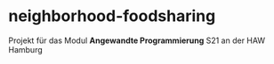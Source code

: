 # neighborhood-foodsharing
Projekt für das Modul **Angewandte Programmierung** S21 an der HAW Hamburg